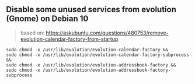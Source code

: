 ## Disable some unused services from evolution (Gnome) on Debian 10

> based on: https://askubuntu.com/questions/480753/remove-evolution-calendar-factory-from-startup

```
sudo chmod -x /usr/lib/evolution/evolution-calendar-factory &&
sudo chmod -x /usr/lib/evolution/evolution-calendar-factory-subprocess &&
sudo chmod -x /usr/lib/evolution/evolution-addressbook-factory &&
sudo chmod -x /usr/lib/evolution/evolution-addressbook-factory-subprocess
```
